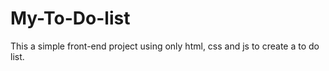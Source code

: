 # My-To-Do-list
This a simple front-end project using only html, css and js to create a to do list.
